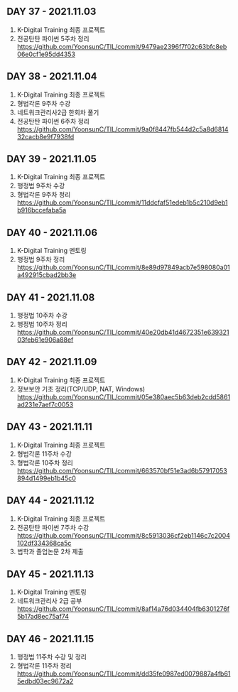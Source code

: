 ## DAY 37 - 2021.11.03  
1. K-Digital Training 최종 프로젝트  
2. 전공탄탄 파이썬 5주차 정리  
https://github.com/YoonsunC/TIL/commit/9479ae2396f7f02c63bfc8eb06e0cf1e95dd4353  
## DAY 38 - 2021.11.04  
1. K-Digital Training 최종 프로젝트  
2. 형법각론 9주차 수강  
3. 네트워크관리사2급 한회차 풀기  
4. 전공탄탄 파이썬 6주차 정리  
https://github.com/YoonsunC/TIL/commit/9a0f8447fb544d2c5a8d681432cacb8e9f7938fd  
## DAY 39 - 2021.11.05  
1. K-Digital Training 최종 프로젝트  
2. 행정법 9주차 수강  
3. 형법각론 9주차 정리  
https://github.com/YoonsunC/TIL/commit/11ddcfaf51edeb1b5c210d9eb1b916bccefaba5a  
## DAY 40 - 2021.11.06  
1. K-Digital Training 멘토링  
2. 행정법 9주차 정리  
https://github.com/YoonsunC/TIL/commit/8e89d97849acb7e598080a01a492915cbad2bb3e  
## DAY 41 - 2021.11.08  
1. 행정법 10주차 수강  
2. 행정법 10주차 정리  
 https://github.com/YoonsunC/TIL/commit/40e20db41d4672351e63932103feb61e906a88ef  
## DAY 42 - 2021.11.09  
1. K-Digital Training 최종 프로젝트  
2. 정보보안 기초 정리(TCP/UDP, NAT, Windows)  
https://github.com/YoonsunC/TIL/commit/05e380aec5b63deb2cdd5861ad231e7aef7c0053  
## DAY 43 - 2021.11.11  
1. K-Digital Training 최종 프로젝트  
2. 형법각론 11주차 수강  
3. 형법각론 10주차 정리  
https://github.com/YoonsunC/TIL/commit/663570bf51e3ad6b57917053894d1499eb1b45c0
## DAY 44 - 2021.11.12  
1. K-Digital Training 최종 프로젝트  
2. 전공탄탄 파이썬 7주차 수강  
https://github.com/YoonsunC/TIL/commit/8c5913036cf2eb1146c7c2004102df334368ca5c  
3. 법학과 졸업논문 2차 제출  
## DAY 45 - 2021.11.13  
1. K-Digital Training 멘토링  
2. 네트워크관리사 2급 공부  
https://github.com/YoonsunC/TIL/commit/8af14a76d034404fb6301276f5b17ad8ec75af74  
## DAY 46 - 2021.11.15  
1. 행정법 11주차 수강 및 정리  
2. 형법각론 11주차 정리  
https://github.com/YoonsunC/TIL/commit/dd35fe0987ed0079887a4fb615edbd03ec9672a2  
